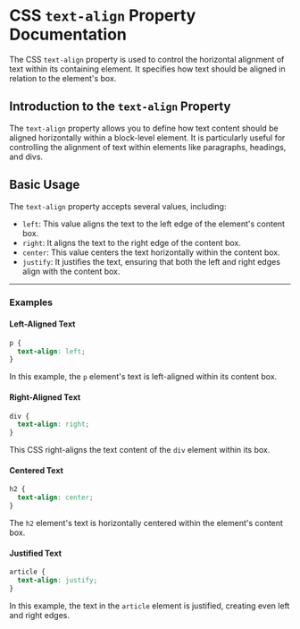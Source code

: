 # CSS `text-align` Property Documentation

The CSS `text-align` property is used to control the horizontal alignment of text within its containing element. It specifies how text should be aligned in relation to the element's box.

## Introduction to the `text-align` Property

The `text-align` property allows you to define how text content should be aligned horizontally within a block-level element. It is particularly useful for controlling the alignment of text within elements like paragraphs, headings, and divs.

## Basic Usage

The `text-align` property accepts several values, including:

- `left`: This value aligns the text to the left edge of the element's content box.
- `right`: It aligns the text to the right edge of the content box.
- `center`: This value centers the text horizontally within the content box.
- `justify`: It justifies the text, ensuring that both the left and right edges align with the content box.

---

### Examples

#### Left-Aligned Text

```css
p {
  text-align: left;
}
```

In this example, the `p` element's text is left-aligned within its content box.

#### Right-Aligned Text

```css
div {
  text-align: right;
}
```

This CSS right-aligns the text content of the `div` element within its box.

#### Centered Text

```css
h2 {
  text-align: center;
}
```

The `h2` element's text is horizontally centered within the element's content box.

#### Justified Text

```css
article {
  text-align: justify;
}
```

In this example, the text in the `article` element is justified, creating even left and right edges.
